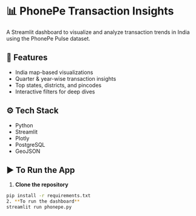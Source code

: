 # 📊 PhonePe Transaction Insights

A Streamlit dashboard to visualize and analyze transaction trends in India using the PhonePe Pulse dataset.

## 📂 Features

- India map-based visualizations
- Quarter & year-wise transaction insights
- Top states, districts, and pincodes
- Interactive filters for deep dives

## ⚙️ Tech Stack

- Python
- Streamlit
- Plotly
- PostgreSQL
- GeoJSON

## ▶️ To Run the App

1. **Clone the repository**  
```bash
pip install -r requirements.txt
2. **To run the dashboard**  
streamlit run phonepe.py


